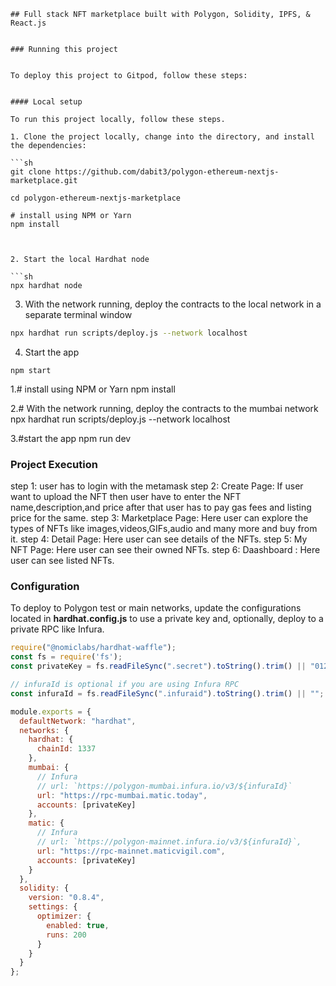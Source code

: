 
```
## Full stack NFT marketplace built with Polygon, Solidity, IPFS, & React.js


### Running this project


To deploy this project to Gitpod, follow these steps:


#### Local setup

To run this project locally, follow these steps.

1. Clone the project locally, change into the directory, and install the dependencies:

```sh
git clone https://github.com/dabit3/polygon-ethereum-nextjs-marketplace.git

cd polygon-ethereum-nextjs-marketplace

# install using NPM or Yarn
npm install



2. Start the local Hardhat node

```sh
npx hardhat node
```

3. With the network running, deploy the contracts to the local network in a separate terminal window

```sh
npx hardhat run scripts/deploy.js --network localhost
```

4. Start the app

```
npm start
```
1.# install using NPM or Yarn
npm install

2.# With the network running, deploy the contracts to the mumbai network 
npx hardhat run scripts/deploy.js --network localhost

3.#start the app
npm run dev

### Project Execution
step 1: user has to login with the metamask 
step 2: Create Page: If user want to upload the NFT then user have to enter the NFT name,description,and price after 
	that user has to pay gas fees and listing price for the same.
step 3: Marketplace Page: Here user can explore the types of NFTs like images,videos,GIFs,audio and many more and buy from it. 
step 4: Detail Page: Here user can see details of the NFTs.
step 5: My NFT Page: Here user can see their owned NFTs. 
step 6: Daashboard : Here user can see listed NFTs.

### Configuration

To deploy to Polygon test or main networks, update the configurations located in __hardhat.config.js__ to use a private key and, optionally, deploy to a private RPC like Infura.

```javascript
require("@nomiclabs/hardhat-waffle");
const fs = require('fs');
const privateKey = fs.readFileSync(".secret").toString().trim() || "01234567890123456789";

// infuraId is optional if you are using Infura RPC
const infuraId = fs.readFileSync(".infuraid").toString().trim() || "";

module.exports = {
  defaultNetwork: "hardhat",
  networks: {
    hardhat: {
      chainId: 1337
    },
    mumbai: {
      // Infura
      // url: `https://polygon-mumbai.infura.io/v3/${infuraId}`
      url: "https://rpc-mumbai.matic.today",
      accounts: [privateKey]
    },
    matic: {
      // Infura
      // url: `https://polygon-mainnet.infura.io/v3/${infuraId}`,
      url: "https://rpc-mainnet.maticvigil.com",
      accounts: [privateKey]
    }
  },
  solidity: {
    version: "0.8.4",
    settings: {
      optimizer: {
        enabled: true,
        runs: 200
      }
    }
  }
};
```


